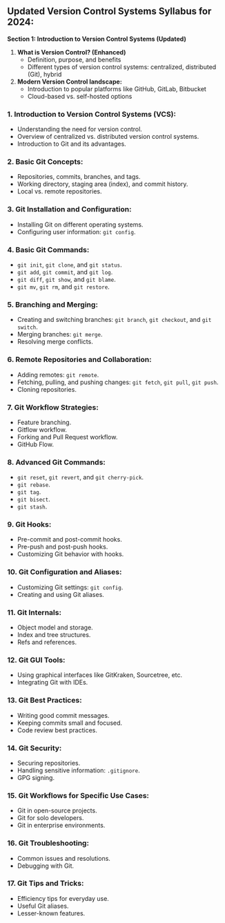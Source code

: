 ## Updated Version Control Systems Syllabus for 2024:

**Section 1: Introduction to Version Control Systems (Updated)**

1. **What is Version Control? (Enhanced)**
    - Definition, purpose, and benefits
    - Different types of version control systems: centralized, distributed (Git), hybrid
2. **Modern Version Control landscape:**
    - Introduction to popular platforms like GitHub, GitLab, Bitbucket
    - Cloud-based vs. self-hosted options

### **1. Introduction to Version Control Systems (VCS):**
   - Understanding the need for version control.
   - Overview of centralized vs. distributed version control systems.
   - Introduction to Git and its advantages.

### **2. Basic Git Concepts:**
   - Repositories, commits, branches, and tags.
   - Working directory, staging area (index), and commit history.
   - Local vs. remote repositories.

### **3. Git Installation and Configuration:**
   - Installing Git on different operating systems.
   - Configuring user information: `git config`.

### **4. Basic Git Commands:**
   - `git init`, `git clone`, and `git status`.
   - `git add`, `git commit`, and `git log`.
   - `git diff`, `git show`, and `git blame`.
   - `git mv`, `git rm`, and `git restore`.

### **5. Branching and Merging:**
   - Creating and switching branches: `git branch`, `git checkout`, and `git switch`.
   - Merging branches: `git merge`.
   - Resolving merge conflicts.

### **6. Remote Repositories and Collaboration:**
   - Adding remotes: `git remote`.
   - Fetching, pulling, and pushing changes: `git fetch`, `git pull`, `git push`.
   - Cloning repositories.

### **7. Git Workflow Strategies:**
   - Feature branching.
   - Gitflow workflow.
   - Forking and Pull Request workflow.
   - GitHub Flow.

### **8. Advanced Git Commands:**
   - `git reset`, `git revert`, and `git cherry-pick`.
   - `git rebase`.
   - `git tag`.
   - `git bisect`.
   - `git stash`.

### **9. Git Hooks:**
   - Pre-commit and post-commit hooks.
   - Pre-push and post-push hooks.
   - Customizing Git behavior with hooks.

### **10. Git Configuration and Aliases:**
   - Customizing Git settings: `git config`.
   - Creating and using Git aliases.

### **11. Git Internals:**
   - Object model and storage.
   - Index and tree structures.
   - Refs and references.

### **12. Git GUI Tools:**
   - Using graphical interfaces like GitKraken, Sourcetree, etc.
   - Integrating Git with IDEs.

### **13. Git Best Practices:**
   - Writing good commit messages.
   - Keeping commits small and focused.
   - Code review best practices.

### **14. Git Security:**
   - Securing repositories.
   - Handling sensitive information: `.gitignore`.
   - GPG signing.

### **15. Git Workflows for Specific Use Cases:**
   - Git in open-source projects.
   - Git for solo developers.
   - Git in enterprise environments.

### **16. Git Troubleshooting:**
   - Common issues and resolutions.
   - Debugging with Git.

### **17. Git Tips and Tricks:**
   - Efficiency tips for everyday use.
   - Useful Git aliases.
   - Lesser-known features.